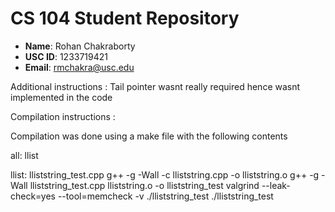 # CS 104 Student Repository

- **Name**: Rohan Chakraborty
- **USC ID**: 1233719421
- **Email**: rmchakra@usc.edu

Additional instructions :
Tail pointer wasnt really required
 hence wasnt implemented in the code

Compilation instructions :

Compilation was done using a make file with the following contents

all: llist

llist: lliststring_test.cpp
	g++ -g -Wall -c lliststring.cpp -o lliststring.o
	g++ -g -Wall lliststring_test.cpp lliststring.o -o lliststring_test
	valgrind --leak-check=yes --tool=memcheck -v ./lliststring_test
	./lliststring_test
